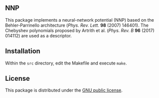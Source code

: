 ## NNP
This package implements a neural-network potential (NNP) based on the Behler-Parrinello architecture (*Phys. Rev. Lett.* **98** (2007) 146401). The Chebyshev polynomials proposed by Artrith et al. (*Phys. Rev. B* **96** (2017) 014112) are used as a descriptor.

## Installation
Within the `src` directory, edit the Makefile and execute `make`.

## License
This package is distributed under the [GNU public license](https://github.com/NU-programs/NNP/blob/main/LICENSE).
